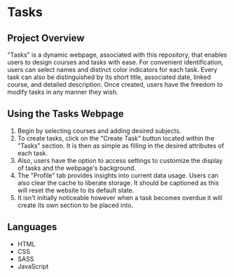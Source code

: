# Tasks
## Project Overview
"Tasks" is a dynamic webpage, associated with this repository, that enables users to design courses and tasks with ease. For convenient identification, users can select names and distinct color indicators for each task. Every task can also be distinguished by its short title, associated date, linked course, and detailed description. Once created, users have the freedom to modify tasks in any manner they wish. 

## Using the Tasks Webpage
1. Begin by selecting courses and adding desired subjects.
2. To create tasks, click on the "Create Task" button located within the "Tasks" section. It is then as simple as filling in the desired attributes of each task.
3. Also, users have the option to access settings to customize the display of tasks and the webpage's background.
4. The "Profile" tab provides insights into current data usage. Users can also clear the cache to liberate storage. It should be captioned as this will reset the website to its default state.
5. It isn't initially noticeable however when a task becomes overdue it will create its own section to be placed into.

## Languages
- HTML
- CSS
- SASS
- JavaScript
